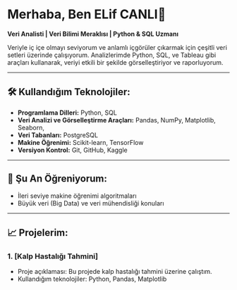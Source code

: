 # Merhaba, Ben ELif CANLI👋

**Veri Analisti | Veri Bilimi Meraklısı | Python & SQL Uzmanı**

Veriyle iç içe olmayı seviyorum ve anlamlı içgörüler çıkarmak için çeşitli veri setleri üzerinde çalışıyorum. Analizlerimde Python, SQL, ve Tableau gibi araçları kullanarak, veriyi etkili bir şekilde görselleştiriyor ve raporluyorum.

---

## 🛠️ Kullandığım Teknolojiler:

- **Programlama Dilleri:** Python, SQL
- **Veri Analizi ve Görselleştirme Araçları:** Pandas, NumPy, Matplotlib, Seaborn,
- **Veri Tabanları:** PostgreSQL
- **Makine Öğrenimi:** Scikit-learn, TensorFlow
- **Versiyon Kontrol:** Git, GitHub, Kaggle

---

## 🌱 Şu An Öğreniyorum:

- İleri seviye makine öğrenimi algoritmaları
- Büyük veri (Big Data) ve veri mühendisliği konuları

---

## 📈 Projelerim:

### 1. [Kalp Hastalığı Tahmini]
- Proje açıklaması: Bu projede kalp hastalığı tahmini üzerine çalıştım.
- Kullandığım teknolojiler: Python, Pandas, Matplotlib
